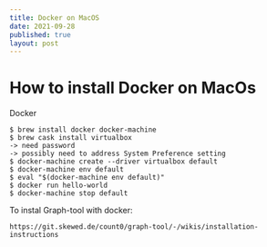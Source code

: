 ```yaml
---
title: Docker on MacOS
date: 2021-09-28
published: true
layout: post
---
```


# How to install Docker on MacOs

Docker

    $ brew install docker docker-machine
    $ brew cask install virtualbox
    -> need password
    -> possibly need to address System Preference setting
    $ docker-machine create --driver virtualbox default
    $ docker-machine env default
    $ eval "$(docker-machine env default)"
    $ docker run hello-world
    $ docker-machine stop default


To instal Graph-tool with docker:

    https://git.skewed.de/count0/graph-tool/-/wikis/installation-instructions

